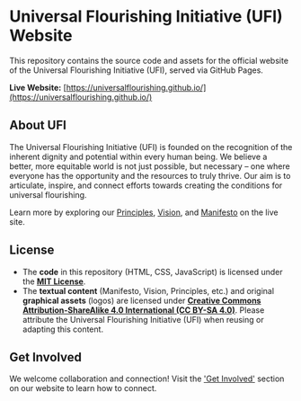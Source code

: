 # Universal Flourishing Initiative (UFI) Website

This repository contains the source code and assets for the official website of the Universal Flourishing Initiative (UFI), served via GitHub Pages.

**Live Website:** [https://universalflourishing.github.io/](https://universalflourishing.github.io/)

## About UFI

The Universal Flourishing Initiative (UFI) is founded on the recognition of the inherent dignity and potential within every human being. We believe a better, more equitable world is not just possible, but necessary – one where everyone has the opportunity and the resources to truly thrive. Our aim is to articulate, inspire, and connect efforts towards creating the conditions for universal flourishing.

Learn more by exploring our [Principles](https://universalflourishing.github.io/#principle), [Vision](https://universalflourishing.github.io/#vision), and [Manifesto](https://universalflourishing.github.io/#manifesto) on the live site.

## License

*   The **code** in this repository (HTML, CSS, JavaScript) is licensed under the **[MIT License](LICENSE)**.
*   The **textual content** (Manifesto, Vision, Principles, etc.) and original **graphical assets** (logos) are licensed under **[Creative Commons Attribution-ShareAlike 4.0 International (CC BY-SA 4.0)](https://creativecommons.org/licenses/by-sa/4.0/)**. Please attribute the Universal Flourishing Initiative (UFI) when reusing or adapting this content.

## Get Involved

We welcome collaboration and connection! Visit the ['Get Involved'](https://universalflourishing.github.io/#involved) section on our website to learn how to connect.
